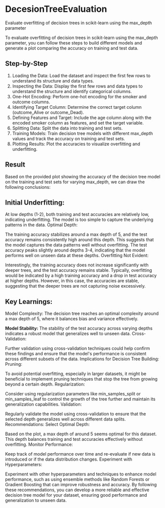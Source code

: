 # DecesionTreeEvaluation
Evaluate overfitting of decision trees in scikit-learn using the max_depth parameter

To evaluate overfitting of decision trees in scikit-learn using the max_depth parameter, you can follow these steps to build different models and generate a plot comparing the accuracy on training and test data. 

## Step-by-Step

1.  Loading the Data: Load the dataset and inspect the first few rows to understand its structure and data types.
2.  Inspecting the Data: Display the first few rows and data types to understand the structure and identify categorical columns.
3.  One-Hot Encoding: Perform one-hot encoding for the smoker and outcome columns.
4.  Identifying Target Column: Determine the correct target column (outcome_Alive or outcome_Dead).
5.  Defining Features and Target: Include the age column along with the encoded smoker column as features, and set the target variable.
6.  Splitting Data: Split the data into training and test sets.
7.  Training Models: Train decision tree models with different max_depth values and track the accuracy on training and test sets.
8.  Plotting Results: Plot the accuracies to visualize overfitting and underfitting.

## Result

Based on the provided plot showing the accuracy of the decision tree model on the training and test sets for varying max_depth, we can draw the following conclusions:

## Initial Underfitting:

At low depths (1-2), both training and test accuracies are relatively low, indicating underfitting. The model is too simple to capture the underlying patterns in the data.
Optimal Depth:

The training accuracy stabilizes around a max depth of 5, and the test accuracy remains consistently high around this depth. This suggests that the model captures the data patterns well without overfitting.
The test accuracy peaks slightly around depths 3-4, indicating that the model performs well on unseen data at these depths.
Overfitting Not Evident:

Interestingly, the training accuracy does not increase significantly with deeper trees, and the test accuracy remains stable. Typically, overfitting would be indicated by a high training accuracy and a drop in test accuracy at higher depths. However, in this case, the accuracies are stable, suggesting that the deeper trees are not capturing noise excessively.

## Key Learnings:

Model Complexity: The decision tree reaches an optimal complexity around a max depth of 5, where it balances bias and variance effectively.

**Model Stability:** The stability of the test accuracy across varying depths indicates a robust model that generalizes well to unseen data.
Cross-Validation:

Further validation using cross-validation techniques could help confirm these findings and ensure that the model's performance is consistent across different subsets of the data.
Implications for Decision Tree Building:
Pruning:

To avoid potential overfitting, especially in larger datasets, it might be beneficial to implement pruning techniques that stop the tree from growing beyond a certain depth.
Regularization:

Consider using regularization parameters like min_samples_split or min_samples_leaf to control the growth of the tree further and maintain its generalization capabilities.
Validation:

Regularly validate the model using cross-validation to ensure that the selected depth generalizes well across different data splits.
Recommendations:
Select Optimal Depth:

Based on the plot, a max depth of around 5 seems optimal for this dataset. This depth balances training and test accuracies effectively without overfitting.
Monitor Performance:

Keep track of model performance over time and re-evaluate if new data is introduced or if the data distribution changes.
Experiment with Hyperparameters:

Experiment with other hyperparameters and techniques to enhance model performance, such as using ensemble methods like Random Forests or Gradient Boosting that can improve robustness and accuracy.
By following these recommendations, you can develop a more reliable and effective decision tree model for your dataset, ensuring good performance and generalization to unseen data.
